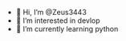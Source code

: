 - 👋 Hi, I’m @Zeus3443
- 👀 I’m interested in devlop
- 🌱 I’m currently learning python

<!---
Zeus3443/Zeus3443 is a ✨ special ✨ repository because its `README.md` (this file) appears on your GitHub profile.
You can click the Preview link to take a look at your changes.
--->
